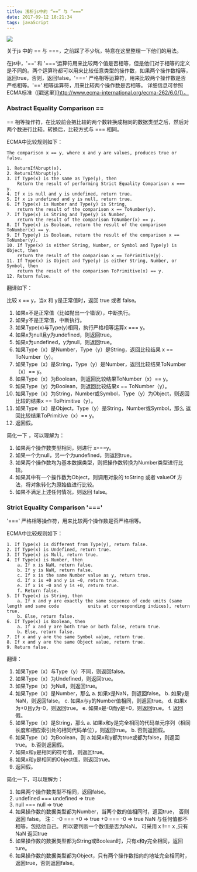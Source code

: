 ```yaml
---
title: 浅析js中的 “==” 与 “===”
date: 2017-09-12 18:21:34
tags: javaScript
---
```

![](https://photos.smugmug.com/Gallery/i-b4J5WR9/1/2dbd5746/M/Multnomah%20Falls%2040x30-M.jpg)

关于js 中的 == 与 ===，之前踩了不少坑，特意在这里整理一下他们的用法。

<!-- more -->

在js中，'==' 和 '==='运算符用来比较两个值是否相等，但是他们对于相等的定义是不同的。两个运算符都可以用来比较任意类型的操作数，如果两个操作数相等，返回true，否则，返回false。'===' 严格相等运算符，用来比较两个操作数是否严格相等。'==' 相等运算符，用来比较两个操作数是否相等。
详细信息可参照ECMA标准（[戳这里][http://www.ecma-international.org/ecma-262/6.0/]）。

### Abstract Equality Comparison  ==

== 相等操作符，在比较前会把比较的两个数转换成相同的数据类型之后，然后对两个数进行比较。转换后，比较方式与 === 相同。

ECMA中比较规则如下：

```
The comparison x == y, where x and y are values, produces true or false.

1. ReturnIfAbrupt(x).
2. ReturnIfAbrupt(y).
3. If Type(x) is the same as Type(y), then
    Return the result of performing Strict Equality Comparison x === y.
4. If x is null and y is undefined, return true.
5. If x is undefined and y is null, return true.
6. If Type(x) is Number and Type(y) is String,
    return the result of the comparison x == ToNumber(y).
7. If Type(x) is String and Type(y) is Number,
    return the result of the comparison ToNumber(x) == y.
8. If Type(x) is Boolean, return the result of the comparison ToNumber(x) == y.
9. If Type(y) is Boolean, return the result of the comparison x == ToNumber(y).
10. If Type(x) is either String, Number, or Symbol and Type(y) is Object, then
    return the result of the comparison x == ToPrimitive(y).
11. If Type(x) is Object and Type(y) is either String, Number, or Symbol, then
    return the result of the comparison ToPrimitive(x) == y.
12. Return false.
```

翻译如下：

比较 x == y，当x 和 y是正常值时，返回 true 或者 false。

1. 如果x不是正常值（比如抛出一个错误），中断执行。
2. 如果y不是正常值，中断执行。
3. 如果Type(x)与Type(y)相同，执行严格相等运算x === y。
4. 如果x为null且y为undefined，则返回true。
5. 如果x为undefined，y为null，则返回true。
6. 如果Type（x）是Number，Type（y）是String，返回比较结果 x == ToNumber（y）。
7. 如果Type（x）是String，Type（y）是Number，返回比较结果ToNumber（x）== y。
8. 如果Type（x）为Boolean，则返回比较结果ToNumber（x）== y。
9. 如果Type（y）为Boolean，则返回比较结果x == ToNumber（y）。
10. 如果Type（x）为String，Number或Symbol，Type（y）为Object，则返回比较的结果x == ToPrimitive（y）。
11. 如果Type（x）是Object，Type（y）是String，Number或Symbol，那么
返回比较结果ToPrimitive（x）== y。
12. 返回假。

简化一下 ，可以理解为：

1. 如果两个操作数类型相同，则进行 x===y。
2. 如果一个为null，另一个为undefined，则返回true。
3. 如果两个操作数均为基本数据类型，则把操作数转换为Number类型进行比较。
4. 如果其中有一个操作数为Object，则调用对象的 toString 或者 valueOf 方法，将对象转化为原始值进行比较。
5. 如果不满足上述任何情况，则返回 false。


### Strict Equality Comparison '==='

'===' 严格相等操作符，用来比较两个操作数是否严格相等。

ECMA中比较规则如下：
```
1. If Type(x) is different from Type(y), return false.
2. If Type(x) is Undefined, return true.
3. If Type(x) is Null, return true.
4. If Type(x) is Number, then
    a. If x is NaN, return false.
    b. If y is NaN, return false.
    c. If x is the same Number value as y, return true.
    d. If x is +0 and y is −0, return true.
    e. If x is −0 and y is +0, return true.
    f. Return false.
5. If Type(x) is String, then
    a. If x and y are exactly the same sequence of code units (same length and same code           units at corresponding indices), return true.
    b. Else, return false.
6. If Type(x) is Boolean, then
    a. If x and y are both true or both false, return true.
    b. Else, return false.
7. If x and y are the same Symbol value, return true.
8. If x and y are the same Object value, return true.
9. Return false.
```

翻译：

1. 如果Type（x）与Type（y）不同，则返回false。
2. 如果Type（x）为Undefined，则返回true。
3. 如果Type（x）为Null，则返回true。
4. 如果Type（x）是Number，那么
    a. 如果x是NaN，则返回false。
    b. 如果y是NaN，则返回false。
    c. 如果x与y的Number值相同，则返回true。
    d. 如果x为+0且y为-0，则返回true。
    e. 如果x是-0而y是+0，则返回true。
    f. 返回假。
5. 如果Type（x）是String，那么
    a. 如果x和y是完全相同的代码单元序列（相同长度和相应索引处的相同代码单位），则返回true。
    b. 否则返回假。
6. 如果Type（x）为Boolean，则
    a.如果x和y都为true或都为false，则返回true。
    b.否则返回假。
7. 如果x和y是相同的符号值，则返回true。
8. 如果x和y是相同的Object值，则返回true。
9. 返回假。

简化一下，可以理解为：

1. 如果两个操作数类型不相同，返回false。
2.  undefined === undefined   => true
3.  null === null   => true
4. 如果操作数的数据类型都为Number，当两个数的值相同时，返回true， 否则返回 false。
    注： -0 === +0   => true     +0 === -0 => true
        NaN 与任何值都不相等，包括他自己。 所以要判断一个数值是否为NaN， 可采用 x !== x ,只有NaN 返回true
5. 如果操作数的数据类型都为String或Boolean时，只有x和y完全相同，返回ture。
6. 如果操作数的数据类型都为Object，只有两个操作数指向的地址完全相同时，返回true，否则返回false。
